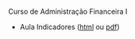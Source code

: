 Curso de Administração Financeira I

- Aula Indicadores ([html](https://gustavocxavier.github.io/financas1/indicadores/slides-indicadores.html) ou [pdf](https://gustavocxavier.github.io/financas1/indicadores/slides-indicadores.pdf))
